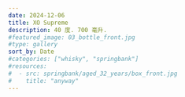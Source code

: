 ```yaml
---
date: 2024-12-06
title: XO Supreme
description: 40 度. 700 毫升.
#featured_image: 03_bottle_front.jpg
#type: gallery
sort_by: Date
#categories: ["whisky", "springbank"]
#resources:
#  - src: springbank/aged_32_years/box_front.jpg
#    title: "anyway"
---
```

